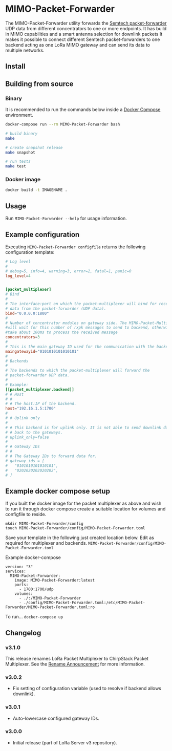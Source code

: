 # MIMO-Packet-Forwarder

The MIMO-Packet-Forwarder utility forwards the [Semtech packet-forwarder](https://github.com/lora-net/packet_forwarder)
UDP data from different concentrators to one or more endpoints. It has build in MIMO capabilities and a smart antenna selection for downlink packets
It makes it possible to connect different Semtech packet-forwarders to one backend acting as one LoRa MIMO gateway and can send its data to multiple networks.

## Install

## Building from source

### Binary

It is recommended to run the commands below inside a [Docker Compose](https://docs.docker.com/compose/)
environment.

```bash
docker-compose run --rm MIMO-Packet-Forwarder bash
```

```bash
# build binary
make

# create snapshot release
make snapshot

# run tests
make test
```

### Docker image

```bash
docker build -t IMAGENAME .
```

## Usage

Run `MIMO-Packet-Forwarder --help` for usage information.

## Example configuration

Executing `MIMO-Packet-Forwarder configfile` returns the following configuration
template:

```toml
# Log level
#
# debug=5, info=4, warning=3, error=2, fatal=1, panic=0
log_level=4


[packet_multiplexer]
# Bind
#
# The interface:port on which the packet-multiplexer will bind for receiving
# data from the packet-forwarder (UDP data).
bind="0.0.0.0:1800"
#
# Number of concentrator modules on gateway side. The MIMO-Packet-Multiplexer 
#will wait for this number of rxpk messages to send to backend, otherwise it will 
#take about 100ms to process the received message
concentrators=3
#
# This is the main gateway ID used for the communication with the backend software
maingatewayid="0101010101010101"
#
# Backends
#
# The backends to which the packet-multiplexer will forward the
# packet-forwarder UDP data.
#
# Example:
[[packet_multiplexer.backend]]
# # Host
# #
# # The host:IP of the backend.
host="192.16.1.5:1700"
#
# # Uplink only
#
# # This backend is for uplink only. It is not able to send downlink data
# # back to the gateways.
# uplink_only=false
# 
# # Gateway IDs
# #
# # The Gateway IDs to forward data for.
# gateway_ids = [
#   "0101010101010101",
#   "0202020202020202",
# ]
```

## Example docker compose setup

If you built the docker image for the packet multiplexer as above and wish to
run it through docker compose create a suitable location for volumes and
configfile to reside.

```
mkdir MIMO-Packet-Forwarder/config
touch MIMO-Packet-Forwarder/config/MIMO-Packet-Forwarder.toml
```

Save your template in the following just created location below. Edit as required
for multiplexer and backends.
`MIMO-Packet-Forwarder/config/MIMO-Packet-Forwarder.toml`

Example docker-compose

```
version: "3"
services:
  MIMO-Packet-Forwarder:
    image: MIMO-Packet-Forwarder:latest
    ports:
      - 1700:1700/udp
    volumes:
      - ./:/MIMO-Packet-Forwarder
      - ./config/MIMO-Packet-Forwarder.toml:/etc/MIMO-Packet-Forwarder/MIMO-Packet-Forwarder.toml:ro
```

To run...
`docker-compose up`

## Changelog

### v3.1.0

This release renames LoRa Packet Multiplexer to ChirpStack Packet Multiplexer.
See the [Rename Announcement](https://www.chirpstack.io/r/rename-announcement) for more information.

### v3.0.2

* Fix setting of configuration variable (used to resolve if backend allows downlink).

### v3.0.1

* Auto-lowercase configured gateway IDs.

### v3.0.0

* Initial release (part of LoRa Server v3 repository).